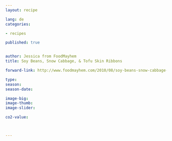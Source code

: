 ```yaml
---
layout: recipe

lang: de
categories:

- recipes

published: true


author: Jessica from FoodMayhem
title: Soy Beans, Snow Cabbage, & Tofu Skin Ribbons

forward-link: http://www.foodmayhem.com/2010/08/soy-beans-snow-cabbage-tofu-skin-ribbons.html

type: 
season: 
season-date:  

image-big: 
image-thumb: 
image-slider: 

co2-value: 



---
```

